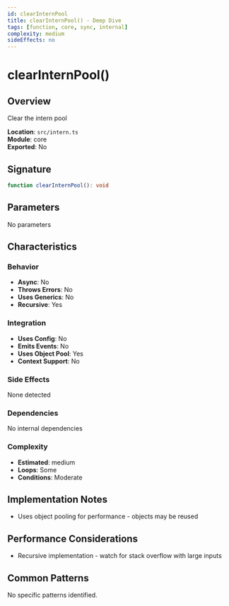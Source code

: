```yaml
---
id: clearInternPool
title: clearInternPool() - Deep Dive
tags: [function, core, sync, internal]
complexity: medium
sideEffects: no
---
```


# clearInternPool()

## Overview
Clear the intern pool

**Location**: `src/intern.ts`  
**Module**: core  
**Exported**: No  

## Signature
```typescript
function clearInternPool(): void
```

## Parameters
No parameters

## Characteristics

### Behavior
- **Async**: No
- **Throws Errors**: No
- **Uses Generics**: No
- **Recursive**: Yes

### Integration
- **Uses Config**: No
- **Emits Events**: No
- **Uses Object Pool**: Yes
- **Context Support**: No

### Side Effects
None detected

### Dependencies
No internal dependencies

### Complexity
- **Estimated**: medium
- **Loops**: Some
- **Conditions**: Moderate



## Implementation Notes
- Uses object pooling for performance - objects may be reused

## Performance Considerations
- Recursive implementation - watch for stack overflow with large inputs

## Common Patterns
No specific patterns identified.
